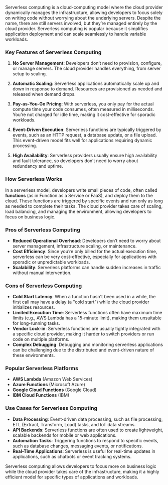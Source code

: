 Serverless computing is a cloud-computing model where the cloud provider dynamically manages the infrastructure, allowing developers to focus solely on writing code without worrying about the underlying servers. Despite the name, there are still servers involved, but they’re managed entirely by the cloud provider. Serverless computing is popular because it simplifies application deployment and can scale seamlessly to handle variable workloads.

<!-- 
Serverless is a specific model within cloud computing that falls under Platform as a Service (PaaS) and can also be considered Function as a Service (FaaS).
In serverless, the cloud provider automatically manages and scales the infrastructure, allowing developers to run code without provisioning or managing servers directly.
Examples of serverless services include AWS Lambda, Google Cloud Functions, and Azure Functions. -->

### Key Features of Serverless Computing
1. **No Server Management**: Developers don’t need to provision, configure, or manage servers. The cloud provider handles everything, from server setup to scaling.
   
2. **Automatic Scaling**: Serverless applications automatically scale up and down in response to demand. Resources are provisioned as needed and released when demand drops.

3. **Pay-as-You-Go Pricing**: With serverless, you only pay for the actual compute time your code consumes, often measured in milliseconds. You’re not charged for idle time, making it cost-effective for sporadic workloads.

4. **Event-Driven Execution**: Serverless functions are typically triggered by events, such as an HTTP request, a database update, or a file upload. This event-driven model fits well for applications requiring dynamic processing.

5. **High Availability**: Serverless providers usually ensure high availability and fault tolerance, so developers don’t need to worry about redundancy and uptime.

### How Serverless Works
In a serverless model, developers write small pieces of code, often called **functions** (as in Function as a Service or FaaS), and deploy them to the cloud. These functions are triggered by specific events and run only as long as needed to complete their tasks. The cloud provider takes care of scaling, load balancing, and managing the environment, allowing developers to focus on business logic.

### Pros of Serverless Computing
- **Reduced Operational Overhead**: Developers don’t need to worry about server management, infrastructure scaling, or maintenance.
- **Cost Efficiency**: Since you’re only billed for the actual execution time, serverless can be very cost-effective, especially for applications with sporadic or unpredictable workloads.
- **Scalability**: Serverless platforms can handle sudden increases in traffic without manual intervention.

### Cons of Serverless Computing
- **Cold Start Latency**: When a function hasn't been used in a while, the first call may have a delay (a "cold start") while the cloud provider initializes resources.
- **Limited Execution Time**: Serverless functions often have maximum time limits (e.g., AWS Lambda has a 15-minute limit), making them unsuitable for long-running tasks.
- **Vendor Lock-in**: Serverless functions are usually tightly integrated with a specific cloud provider, making it harder to switch providers or run code on multiple platforms.
- **Complex Debugging**: Debugging and monitoring serverless applications can be challenging due to the distributed and event-driven nature of these environments.

### Popular Serverless Platforms
- **AWS Lambda** (Amazon Web Services)
- **Azure Functions** (Microsoft Azure)
- **Google Cloud Functions** (Google Cloud)
- **IBM Cloud Functions** (IBM)

### Use Cases for Serverless Computing
- **Data Processing**: Event-driven data processing, such as file processing, ETL (Extract, Transform, Load) tasks, and IoT data streams.
- **API Backends**: Serverless functions are often used to create lightweight, scalable backends for mobile or web applications.
- **Automation Tasks**: Triggering functions to respond to specific events, such as database changes, messaging events, or notifications.
- **Real-Time Applications**: Serverless is useful for real-time updates in applications, such as chatbots or event tracking systems.

Serverless computing allows developers to focus more on business logic while the cloud provider takes care of the infrastructure, making it a highly efficient model for specific types of applications and workloads.